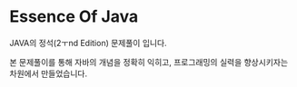 # Essence Of Java

JAVA의 정석(2ㅜnd Edition) 문제풀이 입니다.

본 문제풀이를 통해 자바의 개념을 정확히 익히고, 프로그래밍의 실력을 향상시키자는 차원에서 만들었습니다.

